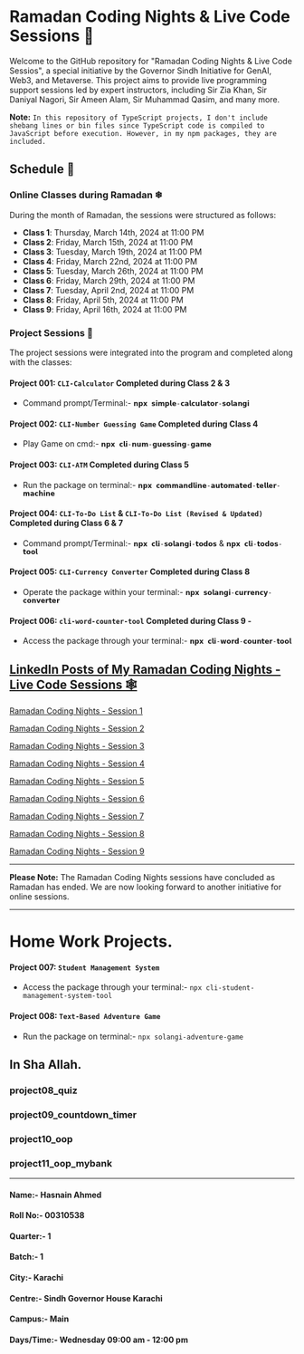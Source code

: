# Ramadan Coding Nights & Live Code Sessions 🌙

Welcome to the GitHub repository for "Ramadan Coding Nights & Live Code Sessios", a special initiative by the Governor Sindh Initiative for GenAI, Web3, and Metaverse. This project aims to provide live programming support sessions led by expert instructors, including Sir Zia Khan, Sir Daniyal Nagori, Sir Ameen Alam, Sir Muhammad Qasim, and many more.

**Note:** `In this repository of TypeScript projects, I don't include shebang lines or bin files since TypeScript code is compiled to JavaScript before execution. However, in my npm packages, they are included.`
## Schedule 📜 

### Online Classes during Ramadan ❄

During the month of Ramadan, the sessions were structured as follows:

- **Class 1**: Thursday, March 14th, 2024 at 11:00 PM
- **Class 2**: Friday, March 15th, 2024 at 11:00 PM
- **Class 3**: Tuesday, March 19th, 2024 at 11:00 PM
- **Class 4**: Friday, March 22nd, 2024 at 11:00 PM
- **Class 5**: Tuesday, March 26th, 2024 at 11:00 PM
- **Class 6**: Friday, March 29th, 2024 at 11:00 PM
- **Class 7**: Tuesday, April 2nd, 2024 at 11:00 PM
- **Class 8**: Friday, April 5th, 2024 at 11:00 PM
- **Class 9**: Friday, April 16th, 2024 at 11:00 PM

### Project Sessions 🌟

The project sessions were integrated into the program and completed along with the classes:

#### **Project 001**: `CLI-Calculator` Completed during Class 2 & 3
- Command prompt/Terminal:- `𝗻𝗽𝘅 𝘀𝗶𝗺𝗽𝗹𝗲-𝗰𝗮𝗹𝗰𝘂𝗹𝗮𝘁𝗼𝗿-𝘀𝗼𝗹𝗮𝗻𝗴𝗶`

#### **Project 002**: `CLI-Number Guessing Game` Completed during Class 4
- Play Game on cmd:- `𝗻𝗽𝘅 𝗰𝗹𝗶-𝗻𝘂𝗺-𝗴𝘂𝗲𝘀𝘀𝗶𝗻𝗴-𝗴𝗮𝗺𝗲` 

#### **Project 003**: `CLI-ATM` Completed during Class 5
- Run the package on terminal:- `𝗻𝗽𝘅 𝗰𝗼𝗺𝗺𝗮𝗻𝗱𝗹𝗶𝗻𝗲-𝗮𝘂𝘁𝗼𝗺𝗮𝘁𝗲𝗱-𝘁𝗲𝗹𝗹𝗲𝗿-𝗺𝗮𝗰𝗵𝗶𝗻𝗲`
  
#### **Project 004**: `CLI-To-Do List` & `CLI-To-Do List (Revised & Updated)` Completed during Class 6 & 7
- Command prompt/Terminal:- `𝗻𝗽𝘅 𝗰𝗹𝗶-𝘀𝗼𝗹𝗮𝗻𝗴𝗶-𝘁𝗼𝗱𝗼𝘀` & `𝗻𝗽𝘅 𝗰𝗹𝗶-𝘁𝗼𝗱𝗼𝘀-𝘁𝗼𝗼𝗹`
      
#### **Project 005**: `CLI-Currency Converter` Completed during Class 8
- Operate the package within your terminal:- `𝗻𝗽𝘅 𝘀𝗼𝗹𝗮𝗻𝗴𝗶-𝗰𝘂𝗿𝗿𝗲𝗻𝗰𝘆-𝗰𝗼𝗻𝘃𝗲𝗿𝘁𝗲𝗿`
 
#### **Project 006**: `cli-word-counter-tool` Completed during Class 9 - 
- Access the package through your terminal:- `𝗻𝗽𝘅 𝗰𝗹𝗶-𝘄𝗼𝗿𝗱-𝗰𝗼𝘂𝗻𝘁𝗲𝗿-𝘁𝗼𝗼𝗹`

## [LinkedIn Posts of My Ramadan Coding Nights - Live Code Sessions 🕸](https://www.linkedin.com/in/hasnainahmed90s/)
[Ramadan Coding Nights - Session 1](https://www.linkedin.com/posts/hasnainahmed90s_ramadancodingnights-day1-14thmarch2024-activity-7174138047456813058-yW4x?utm_source=share&utm_medium=member_desktop)<p>
[Ramadan Coding Nights - Session 2](https://www.linkedin.com/posts/hasnainahmed90s_ramadancodingnights-session2-activity-7174642685654220800-8U0_?utm_source=share&utm_medium=member_desktop)<p>
[Ramadan Coding Nights - Session 3](https://www.linkedin.com/posts/hasnainahmed90s_activity-7177172789269827584-NpX5?utm_source=share&utm_medium=member_desktop)<p>
[Ramadan Coding Nights - Session 4](https://www.linkedin.com/posts/hasnainahmed90s_ramadancodingnights-onlinesession-livecode-activity-7177477414367682561-2VIg?utm_source=share&utm_medium=member_desktop)<p>
[Ramadan Coding Nights - Session 5](https://www.linkedin.com/posts/hasnainahmed90s_introducing-cli-atm-experience-innovation-activity-7179327169536397312-5YRu?utm_source=share&utm_medium=member_desktop)<p>
[Ramadan Coding Nights - Session 6](https://www.linkedin.com/posts/hasnainahmed90s_alhamdulillah-another-feat-accomplished-activity-7180771186828578819-6Jjf?utm_source=share&utm_medium=member_desktop)<p>
[Ramadan Coding Nights - Session 7](https://www.linkedin.com/posts/hasnainahmed90s_enhanced-cli-to-do-list-hasnain-ahmed-activity-7181172402880487425-HVSx?utm_source=share&utm_medium=member_desktop)<p>
[Ramadan Coding Nights - Session 8](https://www.linkedin.com/posts/hasnainahmed90s_ramadancodingnights-session8-activity-7182823900051894273-9lGl?utm_source=share&utm_medium=member_desktop)<p>
[Ramadan Coding Nights - Session 9](https://www.linkedin.com/posts/hasnainahmed90s_ramadancodingnights-cli-github-activity-7186852751786532865-6sbi?utm_source=share&utm_medium=member_desktop)

___
**Please Note:** The Ramadan Coding Nights sessions have concluded as Ramadan has ended. We are now looking forward to another initiative for online sessions.
___
# Home Work Projects.

#### **Project 007**: `Student Management System`
- Access the package through your terminal:- `npx cli-student-management-system-tool`

#### **Project 008**: `Text-Based Adventure Game`
- Run the package on terminal:- `npx solangi-adventure-game`


## In Sha Allah.

### project08_quiz
### project09_countdown_timer
### project10_oop
### project11_oop_mybank
___




#### Name:- Hasnain Ahmed 
#### Roll No:- 00310538
#### Quarter:- 1
#### Batch:- 1
#### City:- Karachi
#### Centre:- Sindh Governor House Karachi
#### Campus:- Main
#### Days/Time:- Wednesday 09:00 am - 12:00 pm
